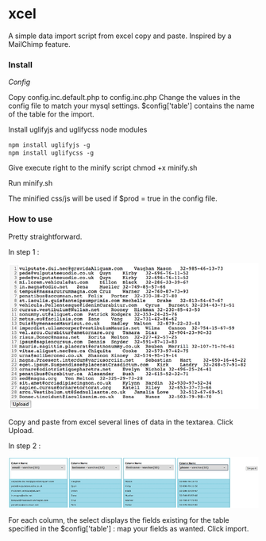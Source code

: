 xcel
====

A simple data import script from excel copy and paste. Inspired by a MailChimp feature.

### Install 

*Config*

Copy config.inc.default.php to config.inc.php
Change the values in the config file to match your mysql settings.
$config['table'] contains the name of the table for the import.

Install uglifyjs and uglifycss node modules

    npm install uglifyjs -g
    npm install uglifycss -g

Give execute right to the minify script
    chmod +x minify.sh

Run minify.sh

The minified css/js will be used if $prod = true in the config file.

### How to use

Pretty straightforward.

In step 1 :

![Step 1](https://raw.githubusercontent.com/jflefebvre/xcel/master/images/doc_step1.jpg "")

Copy and paste from excel several lines of data in the textarea.
Click Upload.

In step 2 :

![Step 2](https://raw.githubusercontent.com/jflefebvre/xcel/master/images/doc_step2.jpg "")

For each column, the select displays the fields existing for the table specified
in the $config['table'] : map your fields as wanted.
Click import.
